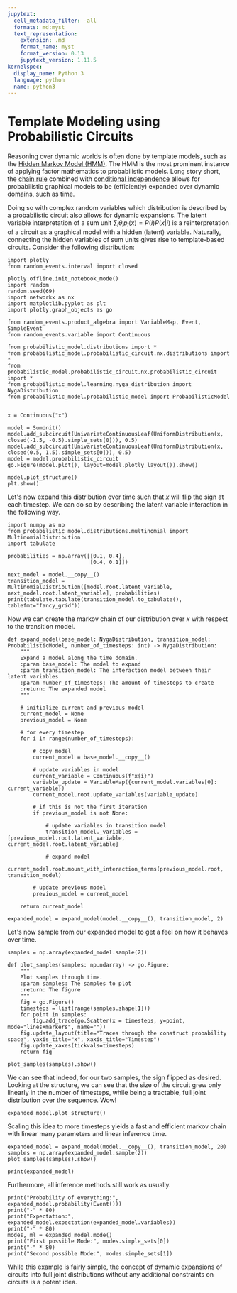 ```yaml
---
jupytext:
  cell_metadata_filter: -all
  formats: md:myst
  text_representation:
    extension: .md
    format_name: myst
    format_version: 0.13
    jupytext_version: 1.11.5
kernelspec:
  display_name: Python 3
  language: python
  name: python3
---
```


# Template Modeling using Probabilistic Circuits

Reasoning over dynamic worlds is often done by template models, such as the [Hidden Markov Model (HMM)](https://en.wikipedia.org/wiki/Hidden_Markov_model). 
The HMM is the most prominent instance of applying factor mathematics to probabilistic models. Long story short, the [chain rule](https://en.wikipedia.org/wiki/Chain_rule_(probability))
combined with [conditional independence](https://en.wikipedia.org/wiki/Conditional_independence) allows for probabilistic graphical models to be (efficiently) expanded 
over dynamic domains, such as time.

Doing so with complex random variables which distribution is described by a probabilistic circuit also allows for dynamic expansions. 
The latent variable interpretation of a sum unit $\sum_i \theta_i p_i(x) = P(i) P(x | i)$ is a reinterpretation of a circuit as a graphical model with a hidden (latent) variable.
Naturally, connecting the hidden variables of sum units gives rise to template-based circuits.
Consider the following distribution:

```{code-cell} ipython3
import plotly
from random_events.interval import closed

plotly.offline.init_notebook_mode()
import random
random.seed(69)
import networkx as nx
import matplotlib.pyplot as plt
import plotly.graph_objects as go

from random_events.product_algebra import VariableMap, Event, SimpleEvent
from random_events.variable import Continuous

from probabilistic_model.distributions import *
from probabilistic_model.probabilistic_circuit.nx.distributions import *
from probabilistic_model.probabilistic_circuit.nx.probabilistic_circuit import *
from probabilistic_model.learning.nyga_distribution import NygaDistribution
from probabilistic_model.probabilistic_model import ProbabilisticModel


x = Continuous("x")

model = SumUnit()
model.add_subcircuit(UnivariateContinuousLeaf(UniformDistribution(x, closed(-1.5, -0.5).simple_sets[0])), 0.5)
model.add_subcircuit(UnivariateContinuousLeaf(UniformDistribution(x, closed(0.5, 1.5).simple_sets[0])), 0.5)
model = model.probabilistic_circuit
go.Figure(model.plot(), layout=model.plotly_layout()).show()
```

```{code-cell} ipython3
model.plot_structure()
plt.show()
```

Let's now expand this distribution over time such that $x$ will flip the sign at each timestep.
We can do so by describing the latent variable interaction in the following way.

```{code-cell} ipython3
import numpy as np
from probabilistic_model.distributions.multinomial import MultinomialDistribution
import tabulate

probabilities = np.array([[0.1, 0.4], 
                          [0.4, 0.1]])

next_model = model.__copy__()
transition_model = MultinomialDistribution([model.root.latent_variable, next_model.root.latent_variable], probabilities)
print(tabulate.tabulate(transition_model.to_tabulate(), tablefmt="fancy_grid"))
```

Now we can create the markov chain of our distribution over $x$ with respect to the transition model.

```{code-cell} ipython3
def expand_model(base_model: NygaDistribution, transition_model: ProbabilisticModel, number_of_timesteps: int) -> NygaDistribution:
    """
    Expand a model along the time domain.
    :param base_model: The model to expand
    :param transition_model: The interaction model between their latent variables
    :param number_of_timesteps: The amount of timesteps to create
    :return: The expanded model
    """
    
    # initialize current and previous model
    current_model = None
    previous_model = None
    
    # for every timestep
    for i in range(number_of_timesteps):
        
        # copy model
        current_model = base_model.__copy__()
        
        # update variables in model
        current_variable = Continuous(f"x{i}")
        variable_update = VariableMap({current_model.variables[0]: current_variable})
        current_model.root.update_variables(variable_update)
        
        # if this is not the first iteration
        if previous_model is not None:
            
            # update variables in transition model
            transition_model._variables = [previous_model.root.latent_variable, current_model.root.latent_variable]
            
            # expand model
            current_model.root.mount_with_interaction_terms(previous_model.root, transition_model)
            
        # update previous model
        previous_model = current_model
    
    return current_model

expanded_model = expand_model(model.__copy__(), transition_model, 2)
```

Let's now sample from our expanded model to get a feel on how it behaves over time.

```{code-cell} ipython3
samples = np.array(expanded_model.sample(2))

def plot_samples(samples: np.ndarray) -> go.Figure:
    """
    Plot samples through time.
    :param samples: The samples to plot 
    :return: The figure
    """
    fig = go.Figure()
    timesteps = list(range(samples.shape[1]))
    for point in samples:
        fig.add_trace(go.Scatter(x = timesteps, y=point, mode="lines+markers", name=""))
    fig.update_layout(title="Traces through the construct probability space", yaxis_title="x", xaxis_title="Timestep")
    fig.update_xaxes(tickvals=timesteps)
    return fig

plot_samples(samples).show()
```

We can see that indeed, for our two samples, the sign flipped as desired. 
Looking at the structure, we can see that the size of the circuit grew only linearly in the number of timesteps, 
while being a tractable, full joint distribution over the sequence. Wow!

```{code-cell} ipython3
expanded_model.plot_structure()
```

Scaling this idea to more timesteps yields a fast and efficient markov chain with linear many parameters and linear inference time. 

```{code-cell} ipython3
expanded_model = expand_model(model.__copy__(), transition_model, 20)
samples = np.array(expanded_model.sample(2))
plot_samples(samples).show()
```

```{code-cell} ipython3
print(expanded_model)
```

Furthermore, all inference methods still work as usually.

```{code-cell} ipython3
print("Probability of everything:", expanded_model.probability(Event()))
print("-" * 80)
print("Expectation:", expanded_model.expectation(expanded_model.variables))
print("-" * 80)
modes, ml = expanded_model.mode()
print("First possible Mode:", modes.simple_sets[0])
print("-" * 80)
print("Second possible Mode:", modes.simple_sets[1])
```

While this example is fairly simple, the concept of dynamic expansions of circuits into full joint distributions 
without any additional constraints on circuits is a potent idea.
